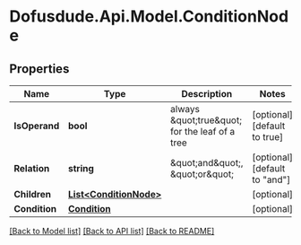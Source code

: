 # Dofusdude.Api.Model.ConditionNode

## Properties

Name | Type | Description | Notes
------------ | ------------- | ------------- | -------------
**IsOperand** | **bool** | always \&quot;true\&quot; for the leaf of a tree | [optional] [default to true]
**Relation** | **string** | \&quot;and\&quot;, \&quot;or\&quot; | [optional] [default to "and"]
**Children** | [**List&lt;ConditionNode&gt;**](ConditionNode.md) |  | [optional] 
**Condition** | [**Condition**](Condition.md) |  | [optional] 

[[Back to Model list]](../README.md#documentation-for-models) [[Back to API list]](../README.md#documentation-for-api-endpoints) [[Back to README]](../README.md)

